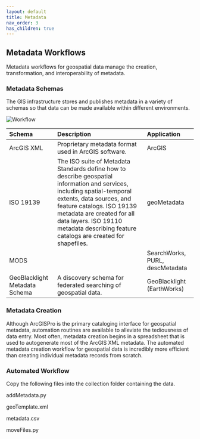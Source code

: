 ```yaml
---
layout: default
title: Metadata
nav_order: 3
has_children: true
---
```

## Metadata Workflows

Metadata workflows for geospatial data manage the creation, transformation, and interoperability of metadata. 

### Metadata Schemas

The GIS infrastructure stores and publishes metadata in a variety of schemas so that data can be made available within different environments. 

![Workflow](https://github.com/kimdurante/geospatial-data-management/blob/main/images/MDWorkflow.jpg?raw=true)

|Schema|Description|Application|
|:--|:--|:--|
|ArcGIS XML|Proprietary metadata format used in ArcGIS software.|ArcGIS|
|ISO 19139|The ISO suite of Metadata Standards define how to describe geospatial information and services, including spatial-temporal extents, data sources, and feature catalogs. ISO 19139 metadata are created for all data layers. ISO 19110 metadata describing feature catalogs are created for shapefiles.|geoMetadata |
|MODS||SearchWorks, PURL, descMetadata|
|GeoBlacklight Metadata Schema|A discovery schema for federated searching of geospatial data.|GeoBlacklight (EarthWorks)|

### Metadata Creation

Although ArcGISPro is the primary cataloging interface for geospatial metadata, automation routines are available to alleviate the tediousness of data entry. Most often, metadata creation begins in a spreadsheet that is used to autogenerate most of the ArcGIS XML metadata. The automated metadata creation workflow for geospatial data is incredibly more efficient than creating individual metadata records from scratch. 

### Automated Workflow

Copy the following files into the collection folder containing the data.

addMetadata.py

geoTemplate.xml

metadata.csv

moveFiles.py


